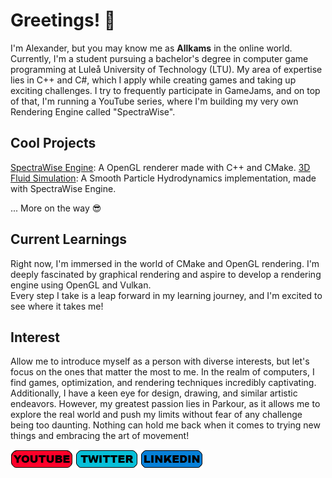 # Greetings! 👋
I'm Alexander, but you may know me as **Allkams** in the online world. Currently, I'm a student pursuing a bachelor's degree in computer game programming at Luleå University of Technology (LTU). My area of expertise lies in C++ and C#, which I apply while creating games and taking up exciting challenges. I try to frequently participate in GameJams, and on top of that, I'm running a YouTube series, where I'm building my very own Rendering Engine called "SpectraWise".

## Cool Projects
[SpectraWise Engine](https://github.com/Allkams/SpectraWise-Engine): A OpenGL renderer made with C++ and CMake.
[3D Fluid Simulation](https://github.com/Allkams/Fluid-Simulation-3D): A Smooth Particle Hydrodynamics implementation, made with SpectraWise Engine.

... More on the way 😎

## Current Learnings
Right now, I'm immersed in the world of CMake and OpenGL rendering. I'm deeply fascinated by graphical rendering and aspire to develop a rendering engine using OpenGL and Vulkan.  
Every step I take is a leap forward in my learning journey, and I'm excited to see where it takes me!

## Interest 
Allow me to introduce myself as a person with diverse interests, but let's focus on the ones that matter the most to me. In the realm of computers, I find games, optimization, and rendering techniques incredibly captivating. Additionally, I have a keen eye for design, drawing, and similar artistic endeavors. However, my greatest passion lies in Parkour, as it allows me to explore the real world and push my limits without fear of any challenge being too daunting. Nothing can hold me back when it comes to trying new things and embracing the art of movement!

[![](https://github.com/Allkams/Allkams/blob/main/img/Youtube.png)](https://www.youtube.com/channel/UC3mUg0X1zrp-xnoNbtFm7bQ)
[![](https://github.com/Allkams/Allkams/blob/main/img/Twitter.png)](https://twitter.com/Allkams)
[![](https://github.com/Allkams/Allkams/blob/main/img/LinkedIn.png)](https://www.linkedin.com/in/alexander-marklund-95b0b821b/)
